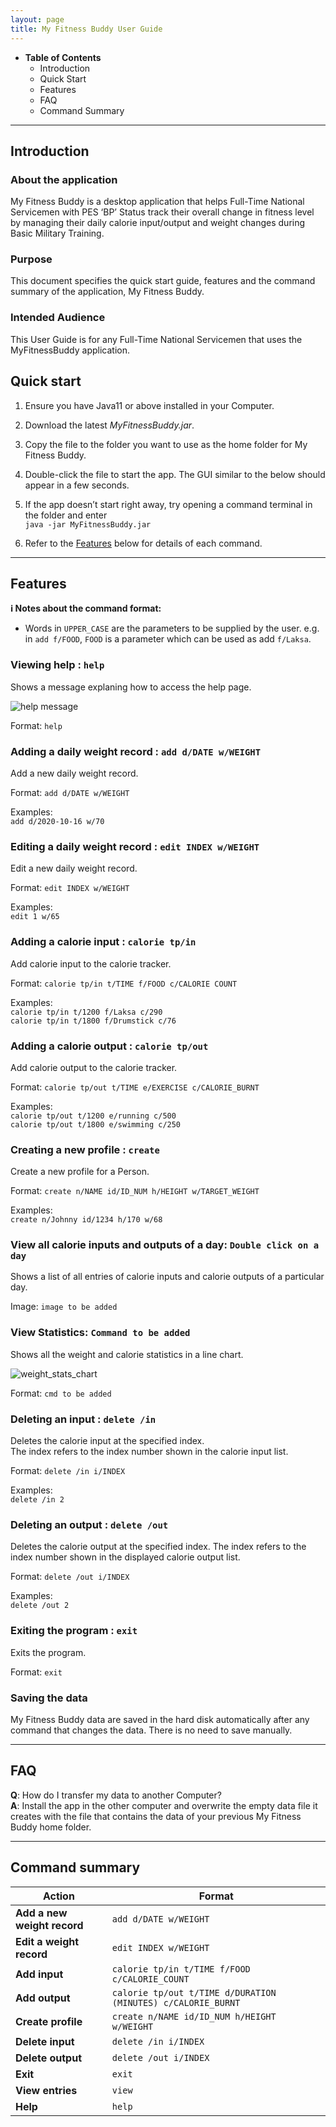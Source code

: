 ```yaml
---
layout: page
title: My Fitness Buddy User Guide
---
```


* **Table of Contents**
    * Introduction
    * Quick Start
    * Features
    * FAQ
    * Command Summary 

--------------------------------------------------------------------------------------------------------------------
## Introduction

### About the application

My Fitness Buddy is a desktop application that helps Full-Time National Servicemen with PES ‘BP’ Status track 
their overall change in fitness level by managing their daily calorie input/output and weight changes during Basic Military 
Training. 


### Purpose

This document specifies the quick start guide, features and the command summary of
the application, My Fitness Buddy.

### Intended Audience

This User Guide is for any Full-Time National Servicemen that uses the MyFitnessBuddy application. 

## Quick start

1. Ensure you have Java11 or above installed in your Computer.  

2. Download the latest *MyFitnessBuddy.jar*.  
3. Copy the file to the folder you want to use as the home folder for My Fitness Buddy.   
4. Double-click the file to start the app. The GUI similar to the below should appear in a few seconds.    					
5. If the app doesn’t start right away, try opening a command terminal in the folder and enter   
`java -jar MyFitnessBuddy.jar`
1. Refer to the [Features](#features) below for details of each command.  

--------------------------------------------------------------------------------------------------------------------

## Features

<div markdown="block" class="alert alert-info">

**:information_source: Notes about the command format:**<br>

* Words in `UPPER_CASE` are the parameters to be supplied by the user.
  e.g. in `add f/FOOD`, `FOOD` is a parameter which can be used as add `f/Laksa`.

</div>

### Viewing help : `help`

Shows a message explaning how to access the help page.

![help message](images/helpMessage.png)

Format: `help`

### Adding a daily weight record : `add d/DATE w/WEIGHT`
Add a new daily weight record.

Format: `add d/DATE w/WEIGHT`

Examples:  
`add d/2020-10-16 w/70`  

### Editing a daily weight record : `edit INDEX w/WEIGHT`
Edit a new daily weight record.

Format: `edit INDEX w/WEIGHT`

Examples:  
`edit 1 w/65`

### Adding a calorie input : `calorie tp/in`
Add calorie input to the calorie tracker.

Format: `calorie tp/in t/TIME f/FOOD c/CALORIE COUNT`

Examples:  
`calorie tp/in t/1200 f/Laksa c/290`  
`calorie tp/in t/1800 f/Drumstick c/76`

### Adding a calorie output : `calorie tp/out`
Add calorie output to the calorie tracker.

Format: `calorie tp/out t/TIME e/EXERCISE c/CALORIE_BURNT`

Examples:  
`calorie tp/out t/1200 e/running c/500`  
`calorie tp/out t/1800 e/swimming c/250`

### Creating a new profile : `create`
Create a new profile for a Person.

Format: `create n/NAME id/ID_NUM h/HEIGHT w/TARGET_WEIGHT`

Examples:  
`create n/Johnny id/1234 h/170 w/68` 

### View all calorie inputs and outputs of a day: `Double click on a day`
Shows a list of all entries of calorie inputs and calorie outputs of a particular day.

Image: `image to be added`

### View Statistics: `Command to be added`
Shows all the weight and calorie statistics in a line chart.

![weight_stats_chart](images/weight_stats_chart.png)

Format: `cmd to be added`

### Deleting an input : `delete /in`
Deletes the calorie input at the specified index.  
The index refers to the index number shown in the calorie input list.  

Format: `delete /in i/INDEX`

Examples:  
`delete /in 2`

### Deleting an output : `delete /out`
Deletes the calorie output at the specified index.
The index refers to the index number shown in the displayed calorie output list.

Format: `delete /out i/INDEX`

Examples:  
`delete /out 2`


### Exiting the program : `exit`
Exits the program.

Format: `exit`


### Saving the data

My Fitness Buddy data are saved in the hard disk automatically after any command that changes the data. There is no need to save manually.


--------------------------------------------------------------------------------------------------------------------

## FAQ

**Q**: How do I transfer my data to another Computer?<br>
**A**: Install the app in the other computer and overwrite the empty data file it creates with the file that contains the data of your previous My Fitness Buddy home folder.

--------------------------------------------------------------------------------------------------------------------

## Command summary

Action | Format
--------|------------------
**Add a new weight record** | `add d/DATE w/WEIGHT`
**Edit a weight record** | `edit INDEX w/WEIGHT`
**Add input** | `calorie tp/in t/TIME f/FOOD c/CALORIE_COUNT`
**Add output** | `calorie tp/out t/TIME d/DURATION (MINUTES) c/CALORIE_BURNT`
**Create profile** | `create n/NAME id/ID_NUM h/HEIGHT w/WEIGHT`
**Delete input** | `delete /in i/INDEX`
**Delete output** | `delete /out i/INDEX`
**Exit** | `exit`
**View entries** | `view`
**Help** | `help`
